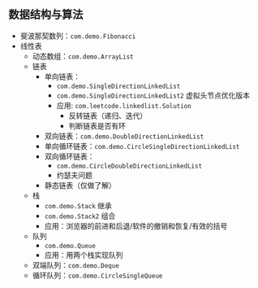 ## 数据结构与算法

- 斐波那契数列：`com.demo.Fibonacci`
- 线性表
  + 动态数组：`com.demo.ArrayList`
  + 链表
    + 单向链表：
      * `com.demo.SingleDirectionLinkedList`
      * `com.demo.SingleDirectionLinkedList2` 虚拟头节点优化版本
      * 应用: `com.leetcode.linkedlist.Solution`
        - 反转链表（递归、迭代）
        - 判断链表是否有环
    + 双向链表：`com.demo.DoubleDirectionLinkedList`
    + 单向循环链表：`com.demo.CircleSingleDirectionLinkedList`
    + 双向循环链表：
      * `com.demo.CircleDoubleDirectionLinkedList`
      * 约瑟夫问题
    + 静态链表（仅做了解）
  + 栈
    + `com.demo.Stack` 继承
    + `com.demo.Stack2` 组合
    + 应用：浏览器的前进和后退/软件的撤销和恢复/有效的括号
  + 队列
    + `com.demo.Queue`
    + 应用：用两个栈实现队列
  + 双端队列：`com.demo.Deque`
  + 循环队列：`com.demo.CircleSingleQueue`
